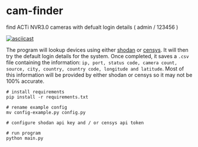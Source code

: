 # cam-finder
find ACTi NVR3.0 cameras with defualt login details ( admin / 123456 )


[![asciicast](https://asciinema.org/a/ULdpcD5683dJ8KECua9B6Hwrn.svg)](https://asciinema.org/a/ULdpcD5683dJ8KECua9B6Hwrn)


The program will lookup devices using either [shodan](https://www.shodan.io) or [censys](https://search.censys.io/). It will then try the default login details for the system. Once completed, it saves a ``.csv`` file containing the information: ``ip, port, status code, camera count, source, city, country, country code, longitude and latitude``. Most of this information will be provided by either shodan or censys so it may not be 100% accurate.


```shell
# install requirements
pip install -r requirements.txt

# rename example config
mv config-example.py config.py

# configure shodan api key and / or censys api token

# run program
python main.py
```
